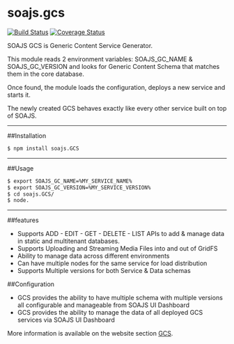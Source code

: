 # soajs.gcs
[![Build Status](https://travis-ci.org/soajs/soajs.GCS.svg?branch=master)](https://travis-ci.org/soajs/soajs.GCS)
[![Coverage Status](https://coveralls.io/repos/soajs/soajs.GCS/badge.png)](https://coveralls.io/r/soajs/soajs.GCS)

SOAJS GCS is Generic Content Service Generator. 

This module reads 2 environment variables: SOAJS_GC_NAME & SOAJS_GC_VERSION and looks for Generic Content Schema that matches them in the core database.

Once found, the module loads the configuration, deploys a new service and starts it.

The newly created GCS behaves exactly like every other service built on top of SOAJS.

---

##Installation

```sh
$ npm install soajs.GCS
```

---

##Usage

```sh
$ export SOAJS_GC_NAME=%MY_SERVICE_NAME%
$ export SOAJS_GC_VERSION=%MY_SERVICE_VERSION%
$ cd soajs.GCS/
$ node.
```

---

##features
* Supports ADD - EDIT - GET - DELETE - LIST APIs to add & manage data in static and multitenant databases.
* Supports Uploading and Streaming Media Files into and out of GridFS
* Ability to manage data across different environments
* Can have multiple nodes for the same service for load distribution
* Supports Multiple versions for both Service & Data schemas

##Configuration
* GCS provides the ability to have multiple schema with multiple versions all configurable and manageable from SOAJS UI Dashboard
* GCS provides the ability to manage the data of all deployed GCS services via SOAJS UI Dashboard


More information is available on the website section [GCS](http://www.soajs.org/#/documentation/services/gcs).